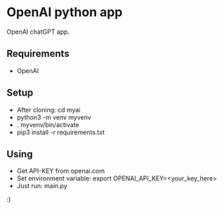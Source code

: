 # OpenAI python app

OpenAI chatGPT app.



## Requirements

 - OpenAI



## Setup

 - After cloning: cd myai
 - python3 -m venv myvenv
 - . myvenv/bin/activate
 - pip3 install -r requirements.txt



## Using

 - Get API-KEY from openai.com
 - Set environment variable: export OPENAI_API_KEY=<your_key_here>
 - Just run:  main.py


:)

